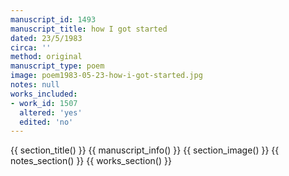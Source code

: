 ```yaml
---
manuscript_id: 1493
manuscript_title: how I got started
dated: 23/5/1983
circa: ''
method: original
manuscript_type: poem
image: poem1983-05-23-how-i-got-started.jpg
notes: null
works_included:
- work_id: 1507
  altered: 'yes'
  edited: 'no'
---
```


{{ section_title() }}
{{ manuscript_info() }}
{{ section_image() }}
{{ notes_section() }}
{{ works_section() }}
